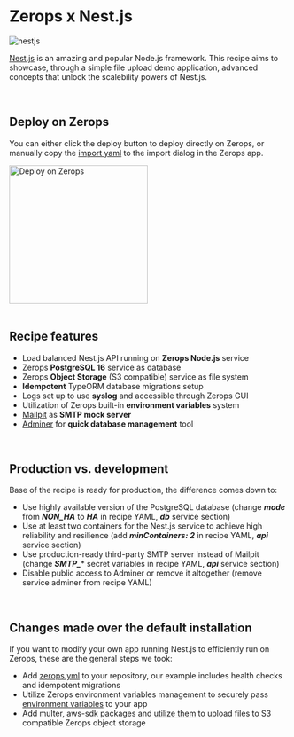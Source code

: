 # Zerops x Nest.js

![nestjs](https://github.com/zeropsio/recipe-shared-assets/blob/main/covers/cover-nestjs.png)

[Nest.js](https://nestjs.com/) is an amazing and popular Node.js framework. This recipe aims to showcase, through a simple file upload demo application, advanced concepts that unlock the scalebility powers of Nest.js.

<br/>

## Deploy on Zerops
You can either click the deploy button to deploy directly on Zerops, or manually copy the [import yaml](https://github.com/zeropsio/recipe-nestjs/blob/main/zerops-project-import.yml) to the import dialog in the Zerops app.

<a href="https://app.zerops.io/recipe/nestjs">
    <img width="250" alt="Deploy on Zerops" src="https://github.com/zeropsio/recipe-shared-assets/blob/main/deploy-button/deploy-button.png">
</a>

<br/>
<br/>

## Recipe features
- Load balanced Nest.js API running on **Zerops Node.js** service
- Zerops **PostgreSQL 16** service as database
- Zerops **Object Storage** (S3 compatible) service as file system
- **Idempotent** TypeORM database migrations setup
- Logs set up to use **syslog** and accessible through Zerops GUI
- Utilization of Zerops built-in **environment variables** system
- [Mailpit](https://github.com/axllent/mailpit) as **SMTP mock server**
- [Adminer](https://www.adminer.org) for **quick database management** tool

<br/>

## Production vs. development

Base of the recipe is ready for production, the difference comes down to:

- Use highly available version of the PostgreSQL database (change ***mode*** from ***NON_HA*** to ***HA*** in recipe YAML, ***db*** service section)
- Use at least two containers for the Nest.js service to achieve high reliability and resilience (add ***minContainers: 2*** in recipe YAML, ***api*** service section)
- Use production-ready third-party SMTP server instead of Mailpit (change ***SMTP_**** secret variables in recipe YAML, ***api*** service section)
- Disable public access to Adminer or remove it altogether (remove service adminer from recipe YAML)

<br/>

## Changes made over the default installation

If you want to modify your own app running Nest.js to efficiently run on Zerops, these are the general steps we took:

- Add [zerops.yml](https://github.com/zeropsio/recipe-nestjs/blob/main/zerops.yml) to your repository, our example includes health checks and idempotent migrations
- Utilize Zerops environment variables management to securely pass [environment variables](https://github.com/zeropsio/recipe-nestjs/blob/main/src/config/db.config.ts#L8-L12) to your app
- Add multer, aws-sdk packages and [utilize them](https://github.com/zeropsio/recipe-nestjs/blob/main/src/file/file.service.ts#L26-L36) to upload files to S3 compatible Zerops object storage

